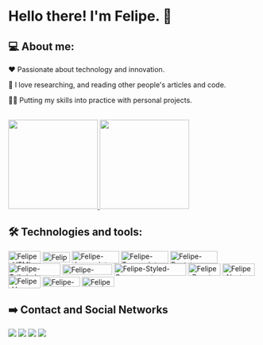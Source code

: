 # Hello there! I'm Felipe. :wave:	

## 💻 About me:

❤️	Passionate about technology and innovation.

📖  I love researching, and reading other people's articles and code.

👨‍💻  Putting my skills into practice with personal projects.


</br>
<section>
  <a href="https://github.com/lipehfama">
   <img height="180em" src="https://github-readme-stats-sigma-five.vercel.app/api?username=lipehfama&&show_icons=true&theme=radical&include_all_commits=true"/>

  <img height="180em" src="https://github-readme-stats.vercel.app/api/top-langs/?username=lipehfama&layout=compact&langs_count=8&theme=radical"/>
  </a>
</section>  
  
 ## 🛠️ Technologies and tools:

  <section>
  <img align="center" height="25" width="65" alt="Felipe-HTML" src="https://img.shields.io/badge/HTML5-E34F26?style=for-the-badge&logo=html5&logoColor=white" />
  
  <img align="center" height="21" width="55" alt="Felipe-CSS" src="https://img.shields.io/badge/CSS3-1572B6?style=for-the-badge&logo=css3&logoColor=white" />
  
  <img align="center" height="25" width="95" alt="Felipe-Javascript" src="https://img.shields.io/badge/JavaScript-323330?style=for-the-badge&logo=javascript&logoColor=F7DF1E" />
  
  <img align="center" height="25" width="95" alt="Felipe-Typescript" src="https://img.shields.io/badge/TypeScript-007ACC?style=for-the-badge&logo=typescript&logoColor=white" />
  
  <img align="center" height="25" width="95" alt="Felipe-Bootstrap" src="https://img.shields.io/badge/Bootstrap-563D7C?style=for-the-badge&logo=bootstrap&logoColor=white" />
  
  <img align="center" height="25" width="105" alt="Felipe-Tailwindcss" src="https://img.shields.io/badge/Tailwind_CSS-38B2AC?style=for-the-badge&logo=tailwind-css&logoColor=white" />
  
  <img align="center" height="21" width="100" alt="Felipe-SASS" src="https://img.shields.io/badge/Sass-CC6699?style=for-the-badge&logo=sass&logoColor=white">
  
  <img align="center" height="25" width="145" alt="Felipe-Styled-Components" src="https://img.shields.io/badge/styled--components-DB7093?style=for-the-badge&logo=styled-components&logoColor=white">
  
  <img align="center" height="25" width="65" alt="Felipe-React" src="https://img.shields.io/badge/React-20232A?style=for-the-badge&logo=react&logoColor=61DAFB">

  <img align="center" height="25" width="65" alt="Felipe-Next" src="https://img.shields.io/badge/Next-black?style=for-the-badge&logo=next.js&logoColor=white">

  <img align="center" height="25" width="65" alt="Felipe-Vue" src="https://img.shields.io/badge/vuejs-%2335495e.svg?style=for-the-badge&logo=vuedotjs&logoColor=%234FC08D">

  <img align="center" height="20" width="75" alt="Felipe-Nuxt" src="https://img.shields.io/badge/nuxt%20js-00C58E?style=for-the-badge&logo=nuxtdotjs&logoColor=white">
  
  <img align="center" height="20" width="65" alt="Felipe-Git" src="https://img.shields.io/badge/Git-E34F26?style=for-the-badge&logo=git&logoColor=white">
 </section>
  
  ## :arrow_right: Contact and Social Networks 
  <section> 
  <a href="https://www.instagram.com/lipeh.fama.dev/" target="_blank"><img src="https://img.shields.io/badge/-Instagram-%23E4405F?style=for-the-badge&logo=instagram&logoColor=white" target="_blank"></a> 
  <a href="https://www.linkedin.com/in/felipe-fama-595ab7195/" target="_blank"><img src="https://img.shields.io/badge/-LinkedIn-%230077B5?style=for-the-badge&logo=linkedin&logoColor=white" target="_blank"></a>
  <a href="https://discord.com/users/722976706347925515" target="_blank"><img src="https://img.shields.io/badge/Discord-7289DA?style=for-the-badge&logo=discord&logoColor=white" target="_blank"></a> 
  <a href="https://codepen.io/felipefama" target="_blank"><img src="https://img.shields.io/badge/CodePen-000000?style=for-the-badge&logo=CodePen&logoColor=white" target="_blank"></a> 
</section>



